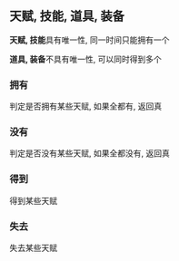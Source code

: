 

## 天赋, 技能, 道具, 装备

**天赋, 技能**具有唯一性, 同一时间只能拥有一个

**道具, 装备**不具有唯一性, 可以同时得到多个

### 拥有

判定是否拥有某些天赋, 如果全都有, 返回真

### 没有

判定是否没有某些天赋, 如果全都没有, 返回真

### 得到

得到某些天赋


### 失去

失去某些天赋